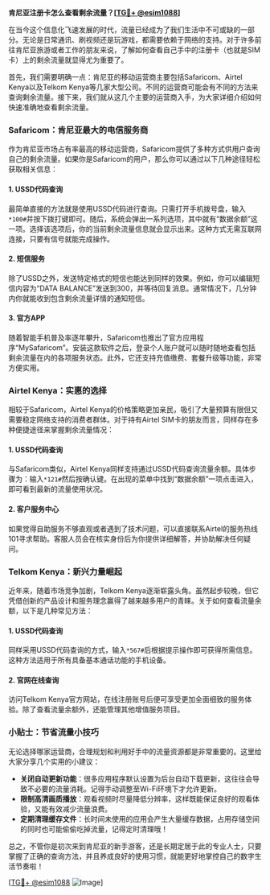 **肯尼亚注册卡怎么查看剩余流量？[[TG💪+ @esim1088](https://t.me/s/esim1088)]**

在当今这个信息化飞速发展的时代，流量已经成为了我们生活中不可或缺的一部分。无论是日常通讯、刷视频还是玩游戏，都需要依赖于网络的支持。对于许多前往肯尼亚旅游或者工作的朋友来说，了解如何查看自己手中的注册卡（也就是SIM卡）上的剩余流量就显得尤为重要了。

首先，我们需要明确一点：肯尼亚的移动运营商主要包括Safaricom、Airtel Kenya以及Telkom Kenya等几家大型公司。不同的运营商可能会有不同的方法来查询剩余流量。接下来，我们就从这几个主要的运营商入手，为大家详细介绍如何快速准确地查看剩余流量。

### Safaricom：肯尼亚最大的电信服务商

作为肯尼亚市场占有率最高的移动运营商，Safaricom提供了多种方式供用户查询自己的剩余流量。如果你是Safaricom的用户，那么你可以通过以下几种途径轻松获取相关信息：

#### 1. USSD代码查询
最简单直接的方法就是使用USSD代码进行查询。只需打开手机拨号盘，输入`*100#`并按下拨打键即可。随后，系统会弹出一系列选项，其中就有“数据余额”这一项。选择该选项后，你的当前剩余流量信息就会显示出来。这种方式无需互联网连接，只要有信号就能完成操作。

#### 2. 短信服务
除了USSD之外，发送特定格式的短信也能达到同样的效果。例如，你可以编辑短信内容为“DATA BALANCE”发送到300，并等待回复消息。通常情况下，几分钟内你就能收到包含剩余流量详情的通知短信。

#### 3. 官方APP
随着智能手机普及率逐年攀升，Safaricom也推出了官方应用程序“MySafaricom”。安装这款软件之后，登录个人账户就可以随时随地查看包括剩余流量在内的各项服务状态。此外，它还支持充值缴费、套餐升级等功能，非常方便实用。

### Airtel Kenya：实惠的选择

相较于Safaricom，Airtel Kenya的价格策略更加亲民，吸引了大量预算有限但又需要稳定网络支持的消费者群体。对于持有Airtel SIM卡的朋友而言，同样存在多种便捷途径来掌握剩余流量情况：

#### 1. USSD代码查询
与Safaricom类似，Airtel Kenya同样支持通过USSD代码查询流量余额。具体步骤为：输入`*121#`然后按确认键。在出现的菜单中找到“数据余额”一项点击进入，即可看到最新的流量使用状况。

#### 2. 客户服务中心
如果觉得自助服务不够直观或者遇到了技术问题，可以直接联系Airtel的服务热线101寻求帮助。客服人员会在核实身份后为你提供详细解答，并协助解决任何疑问。

### Telkom Kenya：新兴力量崛起

近年来，随着市场竞争加剧，Telkom Kenya逐渐崭露头角。虽然起步较晚，但它凭借创新的产品设计和服务理念赢得了越来越多用户的青睐。关于如何查看流量余额，以下是几种常见方法：

#### 1. USSD代码查询
同样采用USSD代码查询的方式，输入`*567#`后根据提示操作即可获得所需信息。这种方法适用于所有具备基本通话功能的手机设备。

#### 2. 官网在线查询
访问Telkom Kenya官方网站，在线注册账号后便可享受更加全面细致的服务体验。除了查看流量余额外，还能管理其他增值服务项目。

### 小贴士：节省流量小技巧

无论选择哪家运营商，合理规划和利用好手中的流量资源都是非常重要的。这里给大家分享几个实用的小建议：
- **关闭自动更新功能**：很多应用程序默认设置为后台自动下载更新，这往往会导致不必要的流量消耗。记得手动调整至Wi-Fi环境下才允许更新。
- **限制高清画质播放**：观看视频时尽量降低分辨率，这样既能保证良好的观看体验，又能有效减少流量浪费。
- **定期清理缓存文件**：长时间未使用的应用会产生大量缓存数据，占用存储空间的同时也可能偷偷吃掉流量，记得定时清理哦！

总之，不管你是初次来到肯尼亚的新手游客，还是长期定居于此的专业人士，只要掌握了正确的查询方法，并且养成良好的使用习惯，就能更好地掌控自己的数字生活节奏啦！

[[TG💪+ @esim1088](https://t.me/s/esim1088) ![Image](https://i.postimg.cc/4NQfJmqS/Snipaste-2025-05-13-00-14-12.png)]